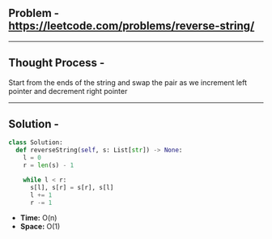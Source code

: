 ## Problem - https://leetcode.com/problems/reverse-string/
---

## Thought Process -
Start from the ends of the string and swap the pair as we increment left pointer and decrement right pointer

---
## Solution -

```python
class Solution:
  def reverseString(self, s: List[str]) -> None:
    l = 0
    r = len(s) - 1

    while l < r:
      s[l], s[r] = s[r], s[l]
      l += 1
      r -= 1
```

-   **Time:** O(n)
-    **Space:** O(1)

